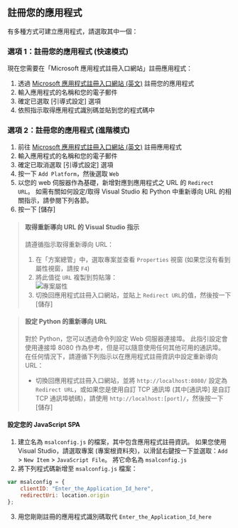 
## <a name="register-your-application"></a>註冊您的應用程式

有多種方式可建立應用程式，請選取其中一個：

### <a name="option-1-register-your-application-express-mode"></a>選項 1：註冊您的應用程式 (快速模式)
現在您需要在「Microsoft 應用程式註冊入口網站」註冊應用程式：

1.  透過 [Microsoft 應用程式註冊入口網站 (英文)](https://apps.dev.microsoft.com/portal/register-app?appType=singlePageApp&appTech=javascriptSpa&step=configure) 註冊您的應用程式
2.  輸入應用程式的名稱和您的電子郵件
3.  確定已選取 [引導式設定] 選項
4.  依照指示取得應用程式識別碼並貼到您的程式碼中

### <a name="option-2-register-your-application-advanced-mode"></a>選項 2：註冊您的應用程式 (進階模式)

1. 前往 [Microsoft 應用程式註冊入口網站 (英文)](https://apps.dev.microsoft.com/portal/register-app) 註冊應用程式
2. 輸入應用程式的名稱和您的電子郵件 
3. 確定已取消選取 [引導式設定] 選項
4.  按一下 `Add Platform`，然後選取 `Web`
5. 以您的 web 伺服器作為基礎，新增對應到應用程式之 URL 的 `Redirect URL`。 如需有關如何設定/取得 Visual Studio 和 Python 中重新導向 URL 的相關指示，請參閱下列各節。
6. 按一下 [儲存] 

> #### <a name="visual-studio-instructions-for-obtaining-redirect-url"></a>取得重新導向 URL 的 Visual Studio 指示
> 請遵循指示取得重新導向 URL：
> 1.    在「方案總管」中，選取專案並查看 `Properties` 視窗 (如果您沒有看到屬性視窗，請按 `F4`)
> 2.    將此值從 `URL` 複製到剪貼簿：<br/> ![專案屬性](media/active-directory-develop-guidedsetup-javascriptspa-configure/vs-project-properties-screenshot.png)<br />
> 3.    切換回應用程式註冊入口網站，並貼上 `Redirect URL`的值，然後按一下 [儲存]

<p/>

> #### <a name="setting-redirect-url-for-python"></a>設定 Python 的重新導向 URL
> 對於 Python，您可以透過命令列設定 Web 伺服器連接埠。 此指引設定會使用連接埠 8080 作為參考，但是可以隨意使用任何其他可用的通訊埠。 在任何情況下，請遵循下列指示以在應用程式註冊資訊中設定重新導向 URL：<br/>
> - 切換回應用程式註冊入口網站，並將 `http://localhost:8080/` 設定為 `Redirect URL`，或如果您是使用自訂 TCP 通訊埠 (其中[通訊埠] 是自訂 TCP 通訊埠號碼)，請使用 `http://localhost:[port]/`，然後按一下 [儲存]


#### <a name="configure-your-javascript-spa"></a>設定您的 JavaScript SPA

1.  建立名為 `msalconfig.js` 的檔案，其中包含應用程式註冊資訊。 如果您使用 Visual Studio，請選取專案 (專案根資料夾)，以滑鼠右鍵按一下並選取：`Add` > `New Item` > `JavaScript File`。 將它命名為 `msalconfig.js`
2.  將下列程式碼新增至 `msalconfig.js` 檔案：

```javascript
var msalconfig = {
    clientID: "Enter_the_Application_Id_here",
    redirectUri: location.origin
};
```
<ol start="3">
<li>
用您剛剛註冊的應用程式識別碼取代 <code>Enter_the_Application_Id_here</code>
</li>
</ol>
